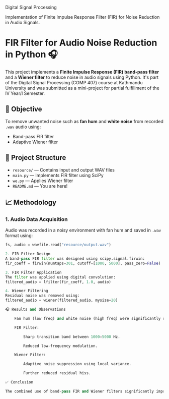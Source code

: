 Digital Signal Processing 

Implementation of Finite Impulse Response Filter (FIR) for Noise Reduction in Audio Signals. 

# FIR Filter for Audio Noise Reduction in Python 🎧

This project implements a **Finite Impulse Response (FIR) band-pass filter** and a **Wiener filter** to reduce noise in audio signals using Python. It's part of the Digital Signal Processing (COMP 407) course at Kathmandu University and was submitted as a mini-project for partial fulfillment of the IV Year/I Semester.

## 📌 Objective

To remove unwanted noise such as **fan hum** and **white noise** from recorded `.wav` audio using:
- Band-pass FIR filter
- Adaptive Wiener filter

## 📂 Project Structure

- `resource/` — Contains input and output WAV files
- `main.py` — Implements FIR filter using SciPy
- `we.py` — Applies Wiener filter
- `README.md` — You are here!

## 📈 Methodology

### 1. Audio Data Acquisition
Audio was recorded in a noisy environment with fan hum and saved in `.wav` format using:
```python
fs, audio = wavfile.read("resource/output.wav")

2. FIR Filter Design
A band-pass FIR filter was designed using scipy.signal.firwin:
fir_coeff = firwin(numtaps=301, cutoff=[1000, 5000], pass_zero=False)

3. FIR Filter Application
The filter was applied using digital convolution:
filtered_audio = lfilter(fir_coeff, 1.0, audio)

4. Wiener Filtering
Residual noise was removed using:
filtered_audio = wiener(filtered_audio, mysize=20)

🎧 Results and Observations

    Fan hum (low freq) and white noise (high freq) were significantly reduced.

    FIR Filter:

        Sharp transition band between 1000–5000 Hz.

        Reduced low-frequency modulation.

    Wiener Filter:

        Adaptive noise suppression using local variance.

        Further reduced residual hiss.

✅ Conclusion

The combined use of band-pass FIR and Wiener filters significantly improved the clarity of noisy audio signals. This project shows how classical DSP techniques can be implemented using high-level tools like Python for real-world applications.
